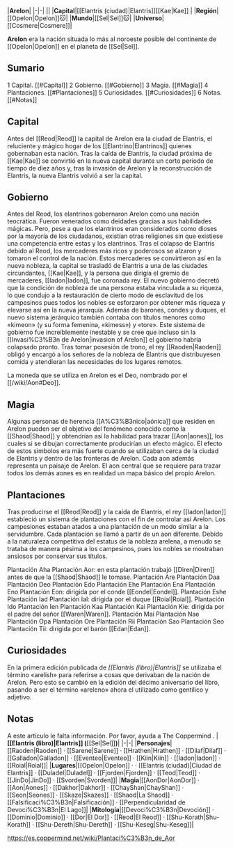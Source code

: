 

|**Arelon**|
|-|-|
||
|**Capital**|[[Elantris (ciudad)\|Elantris]][[Kae\|Kae]] |
|**Región**|[[Opelon\|Opelon]]🐱︎|
|**Mundo**|[[Sel\|Sel]]🐱︎|
|**Universo**|[[Cosmere\|Cosmere]]|

**Arelon** era la nación situada lo más al noroeste posible del continente de [[Opelon\|Opelon]] en el planeta de [[Sel\|Sel]].

## Sumario

1 Capital. [[#Capital]] 
2 Gobierno. [[#Gobierno]] 
3 Magia. [[#Magia]] 
4 Plantaciones. [[#Plantaciones]] 
5 Curiosidades. [[#Curiosidades]] 
6 Notas. [[#Notas]] 


## Capital
Antes del [[Reod\|Reod]] la capital de Arelon era la ciudad de Elantris, el reluciente y mágico hogar de los [[Elantrino\|Elantrinos]] quienes gobernaban esta nación. Tras la caída de Elantris, la ciudad próxima de [[Kae\|Kae]] se convirtió en la nueva capital durante un corto período de tiempo de diez años y, tras la invasión de Arelon y la reconstrucción de Elantris, la nueva Elantris volvió a ser la capital.

## Gobierno
Antes del Reod, los elantrinos gobernaron Arelon como una nación teocrática. Fueron venerados como deidades gracias a sus habilidades mágicas. Pero, pese a que los elantrinos eran considerados como dioses por la mayoría de los ciudadanos, existían otras religiones sin que existiese una competencia entre estas y los elantrinos.
Tras el colapso de Elantris debido al Reod, los mercaderes más ricos y poderosos se alzaron y tomaron el control de la nación. Estos mercaderes se convirtieron así en la nueva nobleza, la capital se trasladó de Elantris a una de las ciudades circundantes, [[Kae\|Kae]], y la persona que dirigía el gremio de mercaderes, [[Iadon\|Iadon]], fue coronada rey. El nuevo gobierno decretó que la condición de nobleza de una persona estaba vinculada a su riqueza, lo que condujo a la restauración de cierto modo de esclavitud de los campesinos pues todos los nobles se esforzaron por obtener más riqueza y elevarse así en la nueva jerarquía. Además de barones, condes y duques, el nuevo sistema jerárquico también contaba con títulos menores como «kimeon» (y su forma femenina, «kimess») y «tore». Este sistema de gobierno fue increíblemente inestable y se cree que incluso sin la [[Invasi%C3%B3n de Arelon\|invasion of Arelon]] el gobierno habría colapsado pronto.
Tras tomar posesión de trono, el rey [[Raoden\|Raoden]] obligó y encargó a los señores de la nobleza de Elantris que distribuyesen comida y atendieran las necesidades de los lugares remotos.

La moneda que se utiliza en Arelon es el Deo, nombrado por el [[/wiki/Aon#Deo]].

## Magia
Algunas personas de herencia [[A%C3%B3nico\|aónica]] que residen en Arelon pueden ser el objetivo del fenómeno conocido como la [[Shaod\|Shaod]] y obtendrían así la habilidad para trazar [[Aon\|aones]], los cuales si se dibujan correctamente producirían un efecto mágico. El efecto de estos símbolos era más fuerte cuando se utilizaban cerca de la ciudad de Elantris y dentro de las fronteras de Arelon. Cada aon además representa un paisaje de Arelon. El aon central que se requiere para trazar todos los demás aones es en realidad un mapa básico del propio Arelon.

## Plantaciones
Tras producirse el [[Reod\|Reod]] y la caída de Elantris, el rey [[Iadon\|Iadon]] estableció un sistema de plantaciones con el fin de controlar así Arelon. Los campesiones estaban atados a una plantación de un modo similar a la servidumbre. Cada plantación se llamó a partir de un aon diferente. Debido a la naturaleza competitiva del estatus de la nobleza arelena, a menudo se trataba de manera pésima a los campesinos, pues los nobles se mostraban ansiosos por conservar sus títulos.


Plantación Aha
Plantación Aor: en esta plantación trabajó [[Diren\|Diren]] antes de que la [[Shaod\|Shaod]] le tomase.
Plantación Are
Plantación Daa
Plantación Deo
Plantación Edo
Plantación Ehe
Plantación Ena
Plantación Eno
Plantación Eon: dirigida por el conde [[Eondel\|Eondel]].
Plantación Eshe
Plantación Iad
Plantación Ial: dirigida por el duque [[Roial\|Roial]].
Plantación Ido
Plantación Ien
Plantación Kaa
Plantación Kai
Plantación Kie: dirigida por el padre del señor [[Waren\|Waren]].
Plantación Mai
Plantación Nae
Plantación Opa
Plantación Ore
Plantación Rii
Plantación Sao
Plantación Seo
Plantación Tii: dirigida por el barón [[Edan\|Edan]].

## Curiosidades
En la primera edición publicada de *[[Elantris (libro)\|Elantris]]* se utilizaba el término «arelish» para referirse a cosas que derivaban de la nación de Arelon. Pero esto se cambió en la edición del décimo aniversario del libro, pasando a ser el término «areleno» ahora el utilizado como gentilico y adjetivo.
## Notas

A este artículo le falta información. Por favor, ayuda a The Coppermind .
|**[[Elantris (libro)\|Elantris]] (**[[Sel\|Sel]]**)**|
|-|-|
|**Personajes**|[[Raoden\|Raoden]] · [[Sarene\|Sarene]] · [[Hrathen\|Hrathen]] · [[Dilaf\|Dilaf]] · [[Galladon\|Galladon]] · [[Eventeo\|Eventeo]] · [[Kiin\|Kiin]] · [[Iadon\|Iadon]] · [[Roial\|Roial]]|
|**Lugares**|[[Opelon\|Opelon]] ·  · [[Elantris (ciudad)\|Ciudad de Elantris]] · [[Duladel\|Duladel]] · [[Fjorden\|Fjorden]] · [[Teod\|Teod]] · [[JinDo\|JinDo]] · [[Svorden\|Svorden]]|
|**Magia**|[[AonDor\|AonDor]] · [[Aon\|Aones]] · [[Dakhor\|Dakhor]] · [[ChayShan\|ChayShan]] · [[Seon\|Seones]] · [[Skaze\|Skazes]] · [[Shaod\|La Shaod]] · [[Falsificaci%C3%B3n\|Falsificación]] · [[Perpendicularidad de Devoci%C3%B3n\|El Lago]]|
|**Mitología**|[[Devoci%C3%B3n\|Devoción]] · [[Dominio\|Dominio]] · [[Dor\|El Dor]] · [[Reod\|El Reod]] · [[Shu-Korath\|Shu-Korath]] · [[Shu-Dereth\|Shu-Dereth]] · [[Shu-Keseg\|Shu-Keseg]]|



https://es.coppermind.net/wiki/Plantaci%C3%B3n_de_Aor